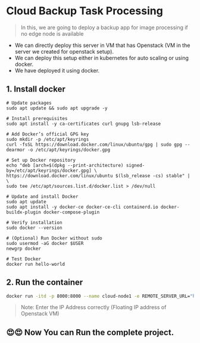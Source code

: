 # Cloud Backup Task Processing

> In this, we are going to deploy a backup app for image processing if no edge node is available

- We can directly deploy this server in VM that has Openstack (VM in the server we created for openstack setup).
- We can deploy this setup either in kubernetes for auto scaling or using docker.
- We have deployed it using docker.

## 1. Install docker 

``` 
# Update packages
sudo apt update && sudo apt upgrade -y

# Install prerequisites
sudo apt install -y ca-certificates curl gnupg lsb-release

# Add Docker’s official GPG key
sudo mkdir -p /etc/apt/keyrings
curl -fsSL https://download.docker.com/linux/ubuntu/gpg | sudo gpg --dearmor -o /etc/apt/keyrings/docker.gpg

# Set up Docker repository
echo "deb [arch=$(dpkg --print-architecture) signed-by=/etc/apt/keyrings/docker.gpg] \
https://download.docker.com/linux/ubuntu $(lsb_release -cs) stable" | \
sudo tee /etc/apt/sources.list.d/docker.list > /dev/null

# Update and install Docker
sudo apt update
sudo apt install -y docker-ce docker-ce-cli containerd.io docker-buildx-plugin docker-compose-plugin

# Verify installation
sudo docker --version

# (Optional) Run Docker without sudo
sudo usermod -aG docker $USER
newgrp docker

# Test Docker
docker run hello-world

```

## 2. Run the container
```bash
docker run -itd -p 8000:8000 --name cloud-node1 -e REMOTE_SERVER_URL="http://192.168.126.144:8080/data" manojpandekamat/fastapi-application
```
> Note: Enter the IP Address correctly (Floating IP address of Openstack VM)

## 😍😍 Now You can Run the complete project.

